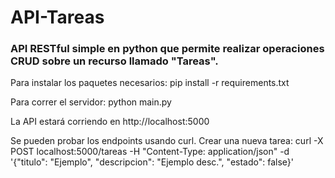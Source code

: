 # API-Tareas
### API RESTful simple en python que permite realizar operaciones CRUD sobre un recurso llamado "Tareas". 

Para instalar los paquetes necesarios:
pip install -r requirements.txt

Para correr el servidor:
python main.py

La API estará corriendo en http://localhost:5000

Se pueden probar los endpoints usando curl.
Crear una nueva tarea: curl -X POST localhost:5000/tareas -H "Content-Type: application/json" -d '{"titulo": "Ejemplo", "descripcion": "Ejemplo desc.", "estado": false}'
